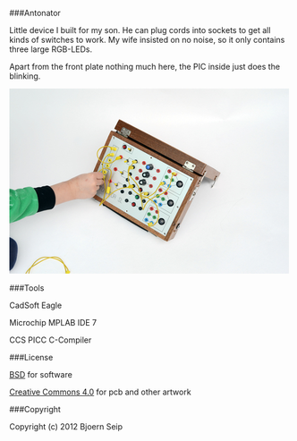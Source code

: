 
###Antonator  

Little device I built for my son. He can plug cords into sockets to get all kinds of switches to work. My wife insisted on no noise, so it only contains three large RGB-LEDs. 

Apart from the front plate nothing much here, the PIC inside just does the blinking.

![Antonator Front](Images/500_Antonator-7.JPG)


###Tools

CadSoft Eagle

Microchip MPLAB IDE 7

CCS PICC C-Compiler


###License

[BSD](LICENSE-BSD.txt) for software

[Creative Commons 4.0](LICENSE-CC.txt) for pcb and other artwork

###Copyright

Copyright (c) 2012 Bjoern Seip

